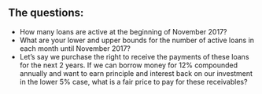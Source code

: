 ## The questions:
<ul>
<li>How many loans are active at the beginning of November 2017?</li>
<li>What are your lower and upper bounds for the number of active loans in each month until November
2017?</li>
<li>Let’s say we purchase the right to receive the payments of these loans for the next 2 years. If we can
borrow money for 12% compounded annually and want to earn principle and interest back on our
investment in the lower 5% case, what is a fair price to pay for these receivables?</li>
</ul>